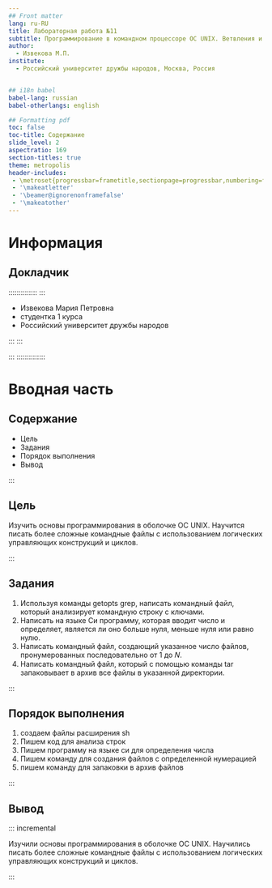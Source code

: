 ```yaml
---
## Front matter
lang: ru-RU
title: Лабораторная работа №11
subtitle: Программирование в командном процессоре ОС UNIX. Ветвления и циклы.
author:
  - Извекова М.П.
institute:
  - Российский университет дружбы народов, Москва, Россия


## i18n babel
babel-lang: russian
babel-otherlangs: english

## Formatting pdf
toc: false
toc-title: Содержание
slide_level: 2
aspectratio: 169
section-titles: true
theme: metropolis
header-includes:
 - \metroset{progressbar=frametitle,sectionpage=progressbar,numbering=fraction}
 - '\makeatletter'
 - '\beamer@ignorenonframefalse'
 - '\makeatother'
---
```


# Информация

## Докладчик

:::::::::::::: 
::: 

  * Извекова Мария Петровна
  * студентка 1 курса
  * Российский университет дружбы народов


:::
:::



:::
::::::::::::::

# Вводная часть


## Содержание

- Цель
- Задания
- Порядок выполнения
- Вывод

:::

## Цель


Изучить основы программирования в оболочке ОС UNIX. Научится писать более
сложные командные файлы с использованием логических управляющих конструкций
и циклов.


:::

## Задания

1. Используя команды getopts grep, написать командный файл, который анализирует
командную строку с ключами.
2. Написать на языке Си программу, которая вводит число и определяет, является ли оно
больше нуля, меньше нуля или равно нулю. 
3. Написать командный файл, создающий указанное число файлов, пронумерованных
последовательно от 1 до 𝑁.
4. Написать командный файл, который с помощью команды tar запаковывает в архив
все файлы в указанной директории.

:::

## Порядок выполнения

1. создаем файлы расширения sh
2. Пишем код для анализа строк
3. Пишем программу на языке си для определения числа
4. Пишем команду для создания файлов с определенной нумерацией
5. пишем команду для запаковки в архив файлов


:::

## Вывод

::: incremental

Изучили основы программирования в оболочке ОС UNIX. Научились писать более
сложные командные файлы с использованием логических управляющих конструкций
и циклов.

:::

